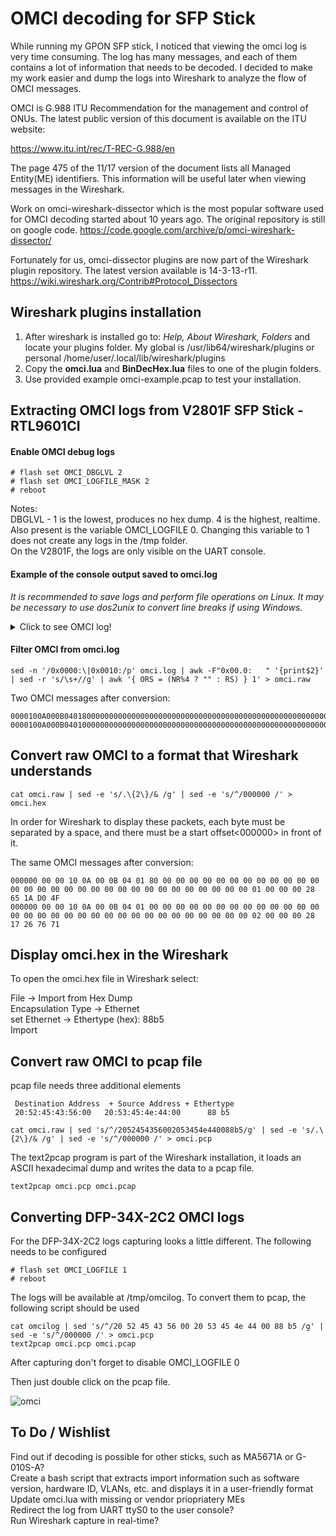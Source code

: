 # OMCI decoding for SFP Stick

While running my GPON SFP stick, I noticed that viewing the omci log is very time consuming. The log has many messages, and each of them contains a lot of information that needs to be decoded. I decided to make my work easier and dump the logs into Wireshark to analyze the flow of OMCI messages.

OMCI is G.988 ITU Recommendation for the management and control of ONUs. The latest public version of this document is available on the ITU website:

https://www.itu.int/rec/T-REC-G.988/en

The page 475 of the 11/17 version of the document lists all Managed Entity(ME) identifiers. This information will be useful later when viewing messages in the Wireshark.

Work on omci-wireshark-dissector which is the most popular software used for OMCI decoding started about 10 years ago. The original repository is still on google code.
https://code.google.com/archive/p/omci-wireshark-dissector/

Fortunately for us, omci-dissector plugins are now part of the Wireshark plugin repository. The latest version available is 14-3-13-r11.
https://wiki.wireshark.org/Contrib#Protocol_Dissectors


## Wireshark plugins installation

1. After wireshark is installed go to: *Help, About Wireshark, Folders* and locate your plugins folder. My global is /usr/lib64/wireshark/plugins
or personal \/home/user/.local/lib/wireshark/plugins
2. Copy the **omci.lua** and **BinDecHex.lua** files to one of the plugin folders.
3. Use provided example omci-example.pcap to test your installation.

## Extracting OMCI logs from V2801F SFP Stick - RTL9601CI   

#### Enable OMCI debug logs
```
# flash set OMCI_DBGLVL 2
# flash set OMCI_LOGFILE_MASK 2
# reboot
```
Notes:   
DBGLVL - 1 is the lowest, produces no hex dump. 4 is the highest, realtime.   
Also present is the variable OMCI_LOGFILE 0. Changing this variable to 1 does not create any logs in the /tmp folder.   
On the V2801F, the logs are only visible on the UART console.
   
   
#### Example of the console output saved to omci.log   

*It is recommended to save logs and perform file operations on Linux. It may be necessary to use dos2unix to convert line breaks if using Windows.*

<details>
  <summary>Click to see OMCI log!</summary>
its 5 =omci_send_to_nic() Fail=
===
Transaction ID <0x0000> : Prio <0>, tcId <0>
Message Type <0x10> : DB <0x00>, AR <0x00>, AK <0x00>, MT <16> <Alarm>
Device ID <0x0A>
Message ID <0x000B0401>  : Class <11>, Instance <1025>

0x0000:   00 00 10 0A 00 0B 04 01   
0x0000:   80 00 00 00 00 00 00 00   00 00 00 00 00 00 00 00   
0x0010:   00 00 00 00 00 00 00 00   00 00 00 00 00 00 00 01   
0x0000:   00 00 00 28 65 1A D0 4F   

=====================recv==============================================
Transaction ID <0x0000> : Prio <0>, tcId <0>
Message Type <0x10> : DB <0x00>, AR <0x00>, AK <0x00>, MT <16> <Alarm>
Device ID <0x0A>
Message ID <0x000B0401>  : Class <11>, Instance <1025>

0x0000:   00 00 10 0A 00 0B 04 01   
0x0000:   00 00 00 00 00 00 00 00   00 00 00 00 00 00 00 00   
0x0010:   00 00 00 00 00 00 00 00   00 00 00 00 00 00 00 02   
0x0000:   00 00 00 28 17 26 76 71   

RTK.0> command:
</details>
   
   
#### Filter OMCI from omci.log

  ```
  sed -n '/0x0000:\|0x0010:/p' omci.log | awk -F"0x00.0:   " '{print$2}' | sed -r 's/\s+//g' | awk '{ ORS = (NR%4 ? "" : RS) } 1' > omci.raw
  ```
  Two OMCI messages after conversion:
  ```
  0000100A000B0401800000000000000000000000000000000000000000000000000000000000000100000028651AD04F
  0000100A000B040100000000000000000000000000000000000000000000000000000000000000020000002817267671
  ```   
  
## Convert raw OMCI to a format that Wireshark understands   
  ```
  cat omci.raw | sed -e 's/.\{2\}/& /g' | sed -e 's/^/000000 /' > omci.hex
  ```
  In order for Wireshark to display these packets, each byte must be separated by a space, and there must be a start offset<000000> in front of it.
   
  The same OMCI messages after conversion:   
  ```
  000000 00 00 10 0A 00 0B 04 01 80 00 00 00 00 00 00 00 00 00 00 00 00 00 00 00 00 00 00 00 00 00 00 00 00 00 00 00 00 00 00 01 00 00 00 28 65 1A D0 4F 
  000000 00 00 10 0A 00 0B 04 01 00 00 00 00 00 00 00 00 00 00 00 00 00 00 00 00 00 00 00 00 00 00 00 00 00 00 00 00 00 00 00 02 00 00 00 28 17 26 76 71
  ```  
  
  ## Display omci.hex in the Wireshark
   
 To open the omci.hex file in Wireshark select:   
   
  File -> Import from Hex Dump   
  Encapsulation Type -> Ethernet   
  set Ethernet -> Ethertype (hex): 88b5   
  Import   
 
   ## Convert raw OMCI to pcap file   
   
   pcap file needs three additional elements
   
   ```
    Destination Address  + Source Address + Ethertype
    20:52:45:43:56:00   20:53:45:4e:44:00      88 b5
   ```

```
cat omci.raw | sed 's/^/2052454356002053454e440088b5/g' | sed -e 's/.\{2\}/& /g' | sed -e 's/^/000000 /' > omci.pcp
```

The text2pcap program is part of the Wireshark installation, it loads an ASCII hexadecimal dump and writes the data to a pcap file.
   
```  
text2pcap omci.pcp omci.pcap
```
## Converting DFP-34X-2C2 OMCI logs

   For the DFP-34X-2C2 logs capturing looks a little different. The following needs to be configured
   ```
   # flash set OMCI_LOGFILE 1
   # reboot
   ```
 The logs will be available at /tmp/omcilog. To convert them to pcap, the following script should be used
   
```
cat omcilog | sed 's/^/20 52 45 43 56 00 20 53 45 4e 44 00 88 b5 /g' | sed -e 's/^/000000 /' > omci.pcp
text2pcap omci.pcp omci.pcap
```
After capturing don't forget to disable OMCI_LOGFILE 0
   
   
   
   
Then just double click on the pcap file.
   

   ![omci](https://user-images.githubusercontent.com/52431348/163656575-4ce8717f-d7e7-40d1-89f3-710939222718.png)

   
## To Do / Wishlist   
   
   Find out if decoding is possible for other sticks, such as MA5671A or G-010S-A?     
   Create a bash script that extracts import information such as software version, hardware ID, VLANs, etc. and displays it in a user-friendly format   
   Update omci.lua with missing or vendor priopriatery MEs   
   Redirect the log from UART ttyS0 to the user console?      
   Run Wireshark capture in real-time?   
   


